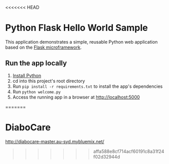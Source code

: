<<<<<<< HEAD
# Python Flask Hello World Sample

This application demonstrates a simple, reusable Python web application based on the [Flask microframework](http://flask.pocoo.org/).

## Run the app locally

1. [Install Python][]
1. cd into this project's root directory
1. Run `pip install -r requirements.txt` to install the app's dependencies
1. Run `python welcome.py`
1. Access the running app in a browser at <http://localhost:5000>

[Install Python]: https://www.python.org/downloads/
=======
# DiaboCare
http://diabocare-master.au-syd.mybluemix.net/
>>>>>>> affa588e8cf714acf60191c8a31f24f02d32944d
